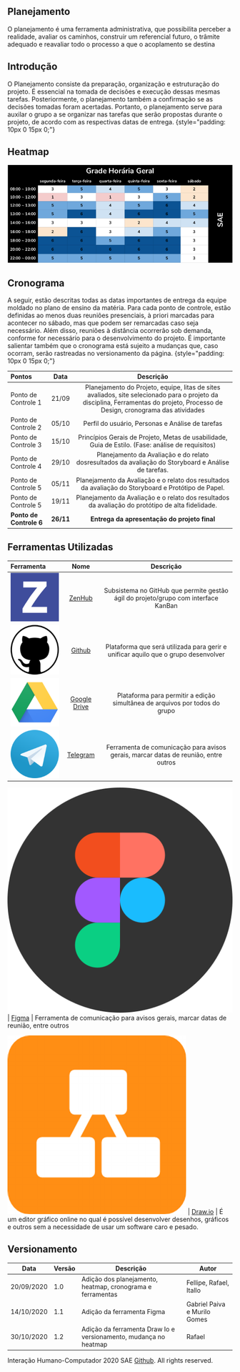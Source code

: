 
Planejamento
---------------

O planejamento é uma ferramenta administrativa, que possibilita perceber
a realidade, avaliar os caminhos, construir um referencial futuro, o
trâmite adequado e reavaliar todo o processo a que o acoplamento se
destina

Introdução 
---------------

 O Planejamento consiste da preparação, organização e estruturação do projeto. É essencial na tomada de decisões e execução dessas mesmas tarefas. Posteriormente, o planejamento também a confirmação se as decisões tomadas foram acertadas. Portanto, o planejamento serve para auxilar o grupo a se organizar nas tarefas que serão propostas durante o projeto, de acordo com as respectivas datas de entrega. {style="padding: 10px 0 15px 0;"}

Heatmap 
---------------

![heatmap](./images/heatmapv2.png)

Cronograma 
---------------

 A seguir, estão descritas todas as datas importantes de entrega da equipe moldado no plano de ensino da matéria. Para cada ponto de controle, estão definidas ao menos duas reuniões presenciais, à priori marcadas para acontecer no sábado, mas que podem ser remarcadas caso seja necessário. Além disso, reuniões à distância ocorrerão sob demanda, conforme for necessário para o desenvolvimento do projeto. É importante salientar também que o cronograma está sujeito a mudanças que, caso ocorram, serão rastreadas no versionamento da página. {style="padding: 10px 0 15px 0;"}

  Pontos  | Data |  Descrição 
  :--------- | :------: | :-------:
  Ponto de Controle 1 | 21/09 | Planejamento do Projeto, equipe, litas de sites avaliados, site selecionado para o projeto da disciplina, Ferramentas do projeto, Processo de Design, cronograma das atividades 
  Ponto de Controle 2 | 05/10 | Perfil do usuário, Personas e Análise de tarefas
  Ponto de Controle 3 | 15/10 |Princípios Gerais de Projeto, Metas de usabilidade, Guia de Estilo. (Fase: análise de requisitos)
  Ponto de Controle 4 | 29/10 | Planejamento da Avaliação e do relato dosresultados da avaliação do Storyboard e Análise de tarefas.
  Ponto de Controle 5 | 05/11 | Planejamento da Avaliação e o relato dos resultados da avaliação do Storyboard e Protótipo de Papel.
  Ponto de Controle 5 | 19/11 | Planejamento da Avaliação e o relato dos resultados da avaliação do protótipo de alta fidelidade.
  **Ponto de Controle 6** | **26/11** | **Entrega da apresentação do projeto final**

Ferramentas Utilizadas 
---------------
  Ferramenta  | Nome |  Descrição 
  :--------- | :------: | :-------:
  ![logo zenhub](./images/ZenHub_logo.png) | [ZenHub](https://www.zenhub.com) | Subsistema no GitHub que permite gestão ágil do projeto/grupo com interface KanBan
  ![logo GitHub](./images/GitHub_logo.png) | [Github](https://github.com/) | Plataforma que será utilizada para gerir e unificar aquilo que o grupo desenvolver
  ![logo Drive](./images/GoogleDrive_logo.png) | [Google Drive](https://www.google.com/intl/pt-BR/drive/) | Plataforma para permitir a edição simultânea de arquivos por todos do grupo
  ![logo telegram](./images/Telegram_logo.png) | [Telegram](https://web.telegram.org/#/login) | Ferramenta de comunicação para avisos gerais, marcar datas de reunião, entre outros
  
  ![logo Figma](./images/figma_logo.png) | [Figma](https://www.figma.com/) | Ferramenta de comunicação para avisos gerais, marcar datas de reunião, entre outros

  ![logo DrawIo](./images/drawio_logo.png) | [Draw.io](https://app.diagrams.net/) | É um editor gráfico online no qual é possível desenvolver desenhos, gráficos e outros sem a necessidade de usar um software caro e pesado.

## Versionamento

Data | Versão | Descrição | Autor
---- | ------ | --------- | -----
20/09/2020 | 1.0 | Adição dos planejamento, heatmap, cronograma e ferramentas | Fellipe, Rafael, Itallo
14/10/2020 | 1.1 | Adição da ferramenta Figma | Gabriel Paiva e Murilo Gomes
30/10/2020 | 1.2 | Adição da ferramenta Draw Io e versionamento, mudança no heatmap | Rafael

Interação Humano-Computador 2020 SAE
[Github](https://github.com/Interacao-Humano-Computador/2020.1-SAE/).
All rights reserved. 